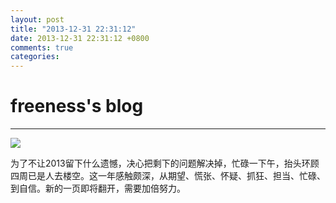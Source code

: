 ```yaml
---
layout: post
title: "2013-12-31 22:31:12"
date: 2013-12-31 22:31:12 +0800
comments: true
categories: 
---
```


# freeness's blog

----------

![](http://okqmqrbgo.bkt.clouddn.com/201312312231121.jpg)

>
为了不让2013留下什么遗憾，决心把剩下的问题解决掉，忙碌一下午，抬头环顾四周已是人去楼空。这一年感触颇深，从期望、慌张、怀疑、抓狂、担当、忙碌、到自信。新的一页即将翻开，需要加倍努力。